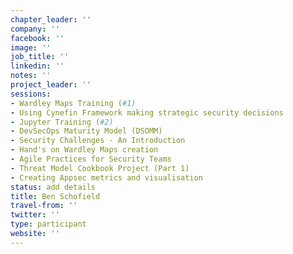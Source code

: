 ```yaml
---
chapter_leader: ''
company: ''
facebook: ''
image: ''
job_title: ''
linkedin: ''
notes: ''
project_leader: ''
sessions:
- Wardley Maps Training (#1)
- Using Cynefin Framework making strategic security decisions
- Jupyter Training (#2)
- DevSecOps Maturity Model (DSOMM)
- Security Challenges - An Introduction
- Hand's on Wardley Maps creation
- Agile Practices for Security Teams
- Threat Model Cookbook Project (Part 1)
- Creating Appsec metrics and visualisation
status: add details
title: Ben Schofield
travel-from: ''
twitter: ''
type: participant
website: ''
---
```


<!-- put more details about participant here -->